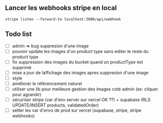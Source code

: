 ## Lancer les webhooks stripe en local

`stripe listen --forward-to localhost:3000/api/webhook`

## Todo list

- [ ] admin => bug suppresion d'une image
- [ ] pouvoir update les images d'un product type sans editer le reste du product type
- [ ] fix suppression des images du bucket quand un productType est supprimé
- [ ] mise a jour de laffichage des images apres suppresion d'une image
- [ ] style
- [ ] améliorer le référencement naturel
- [ ] utiliser une lib pour meilleure gestion des images coté admin (ex: cliquer pour agrandir)
- [ ] sécuriser stripe (var d'env server sur vercel OK ??) + supabase (RLS UPDATE/INSERT products, validatedOrder)
- [ ] setter les var d'envs de prod sur vercel (supabase, stripe, stripe webhooks)
